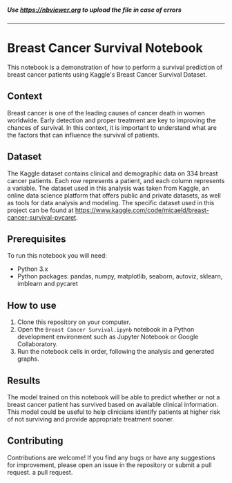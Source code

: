 ##### Use https://nbviewer.org to upload the file in case of errors
---

# Breast Cancer Survival Notebook
This notebook is a demonstration of how to perform a survival prediction of breast cancer patients using Kaggle's Breast Cancer Survival Dataset.

## Context
Breast cancer is one of the leading causes of cancer death in women worldwide. Early detection and proper treatment are key to improving the chances of survival. In this context, it is important to understand what are the factors that can influence the survival of patients.

## Dataset
The Kaggle dataset contains clinical and demographic data on 334 breast cancer patients. Each row represents a patient, and each column represents a variable.
The dataset used in this analysis was taken from Kaggle, an online data science platform that offers public and private datasets, as well as tools for data analysis and modeling. The specific dataset used in this project can be found at https://www.kaggle.com/code/micaeld/breast-cancer-survival-pycaret.
## Prerequisites

To run this notebook you will need:

- Python 3.x
- Python packages: pandas, numpy, matplotlib, seaborn, autoviz, sklearn, imblearn and pycaret

## How to use

1. Clone this repository on your computer.
2. Open the `Breast Cancer Survival.ipynb` notebook in a Python development environment such as Jupyter Notebook or Google Collaboratory.
3. Run the notebook cells in order, following the analysis and generated graphs.

## Results
The model trained on this notebook will be able to predict whether or not a breast cancer patient has survived based on available clinical information. This model could be useful to help clinicians identify patients at higher risk of not surviving and provide appropriate treatment sooner.

## Contributing

Contributions are welcome! If you find any bugs or have any suggestions for improvement, please open an issue in the repository or submit a pull request.
a pull request.
